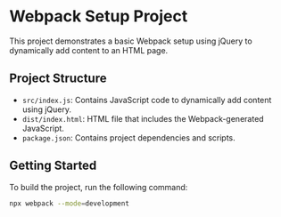 # Webpack Setup Project

This project demonstrates a basic Webpack setup using jQuery to dynamically add content to an HTML page.

## Project Structure

- `src/index.js`: Contains JavaScript code to dynamically add content using jQuery.
- `dist/index.html`: HTML file that includes the Webpack-generated JavaScript.
- `package.json`: Contains project dependencies and scripts.

## Getting Started

To build the project, run the following command:

```bash
npx webpack --mode=development


